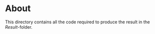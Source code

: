# About 

This directory contains all the code required to produce the result in the *Result*-folder.
